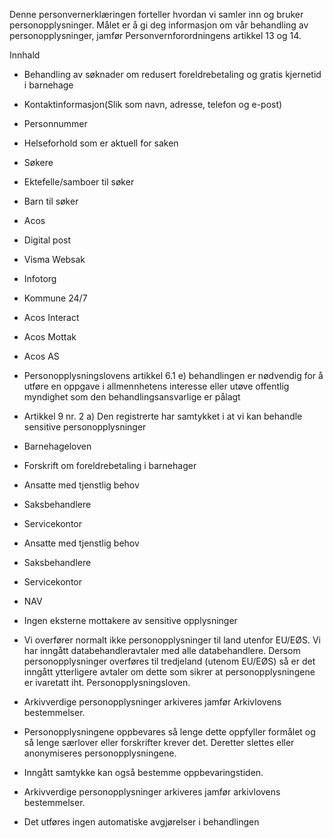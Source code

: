 <!-- title: Redusert foreldrebetaling i barnehage -->


  

Denne personvernerklæringen forteller hvordan vi samler inn og bruker personopplysninger. Målet er å gi deg informasjon om vår behandling av personopplysninger, jamfør Personvernforordningens artikkel 13 og 14.

  

Innhald

*   Behandling av søknader om redusert foreldrebetaling og gratis kjernetid i barnehage  
    
*   Kontaktinformasjon(Slik som navn, adresse, telefon og e-post)  
    
*   Personnummer  
    
*   Helseforhold som er aktuell for saken  
    
*   Søkere  
    
*   Ektefelle/samboer til søker  
    
*   Barn til søker  
    
*   Acos  
    
*   Digital post  
    
*   Visma Websak  
    
*   Infotorg  
    
*   Kommune 24/7  
    
*   Acos Interact  
    
*   Acos Mottak  
    
*   Acos AS  
    
*   Personopplysningslovens artikkel 6.1 e) behandlingen er nødvendig for å utføre en oppgave i allmennhetens interesse eller utøve offentlig myndighet som den behandlingsansvarlige er pålagt  
    
*   Artikkel 9 nr. 2 a) Den registrerte har samtykket i at vi kan behandle sensitive personopplysninger  
    
*   Barnehageloven  
    
*   Forskrift om foreldrebetaling i barnehager  
    
*   Ansatte med tjenstlig behov  
    
*   Saksbehandlere  
    
*   Servicekontor  
    
*   Ansatte med tjenstlig behov  
    
*   Saksbehandlere  
    
*   Servicekontor  
    
*   NAV  
    
*   Ingen eksterne mottakere av sensitive opplysninger  
    
*   Vi overfører normalt ikke personopplysninger til land utenfor EU/EØS. Vi har inngått databehandleravtaler med alle databehandlere. Dersom personopplysninger overføres til tredjeland (utenom EU/EØS) så er det inngått ytterligere avtaler om dette som sikrer at personopplysningene er ivaretatt iht. Personopplysningsloven.  
    
*   Arkivverdige personopplysninger arkiveres jamfør Arkivlovens bestemmelser.  
    
*   Personopplysningene oppbevares så lenge dette oppfyller formålet og så lenge særlover eller forskrifter krever det. Deretter slettes eller anonymiseres personopplysningene.  
    
*   Inngått samtykke kan også bestemme oppbevaringstiden.  
    
*   Arkivverdige personopplysninger arkiveres jamfør arkivlovens bestemmelser.  
    
*   Det utføres ingen automatiske avgjørelser i behandlingen